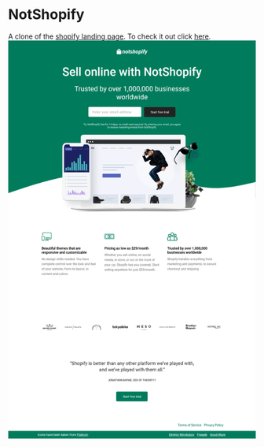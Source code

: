 # NotShopify
A clone of the [shopify landing page](https://www.shopify.com/free-trial). To check it out click [here](https://electromorphous.github.io/NotShopify/).
<br/>
[![](Images/Screenshot.png)](https://electromorphous.github.io/NotShopify/)
